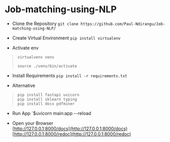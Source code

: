 # Job-matching-using-NLP

* Clone the Repository
`git clone https://github.com/Paul-Ndirangu/Job-matching-using-NLP/`

* Create Virtual Environment
`pip install virtualenv`

* Activate env
> `virtualvenv venv`
> 
> `source ./venv/bin/activate`

* Install Requirements
`pip install -r requirements.txt`

* Alternative<br/>
>   `pip install fastapi uvicorn`<br/>
>   `pip install sklearn typing`<br/>
>   `pip install docx pdfminer`<br/>

* Run App
`$uvicorn main:app --reload

* Open your Browser<br/>
  [http://127.0.0.1:8000/docs](http://127.0.0.1:8000/docs)<br/>
  [http://127.0.0.1:8000/redoc](http://127.0.0.1:8000/redoc) 
